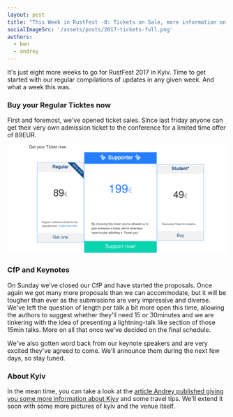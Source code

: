 ```yaml
---
layout: post
title: "This Week in RustFest -8: Tickets on Sale, more information on Kyiv"
socialImageSrc: '/assets/posts/2017-tickets-full.png'
authors:
  - ben
  - andrey
---
```


It's just eight more weeks to go for RustFest 2017 in Kyiv. Time to get started with our regular compilations of updates in any given week. And what a week this was.

### Buy your Regular Ticktes now

First and foremost, we've opened ticket sales. Since last friday anyone can get their very own admission ticket to the conference for a limited time offer of 89EUR.

[![Tickets are on sale](/assets/posts/2017-tickets-full.png)](http://2017.rustfest.eu/)

### CfP and Keynotes

On Sunday we've closed our CfP and have started the proposals. Once again we got many more proposals than we can accommodate, but it will be tougher than ever as the submissions are very impressive and diverse. We've left the question of length per talk a bit more open this time, allowing the authors to suggest whether they'll need 15 or 30minutes and we are tinkering with the idea of presenting a lightning-talk like section of those 15min talks. More on all that once we've decided on the final schedule.

We've also gotten word back from our keynote speakers and are very excited they've agreed to come. We'll announce them during the next few days, so stay tuned.

### About Kyiv

In the mean time, you can take a look at the [article Andrey published giving you some more information about Kiyv](http://2017.rustfest.eu/location/) and some travel tips. We'll extend it soon with some more pictures of kyiv and the venue itself. 